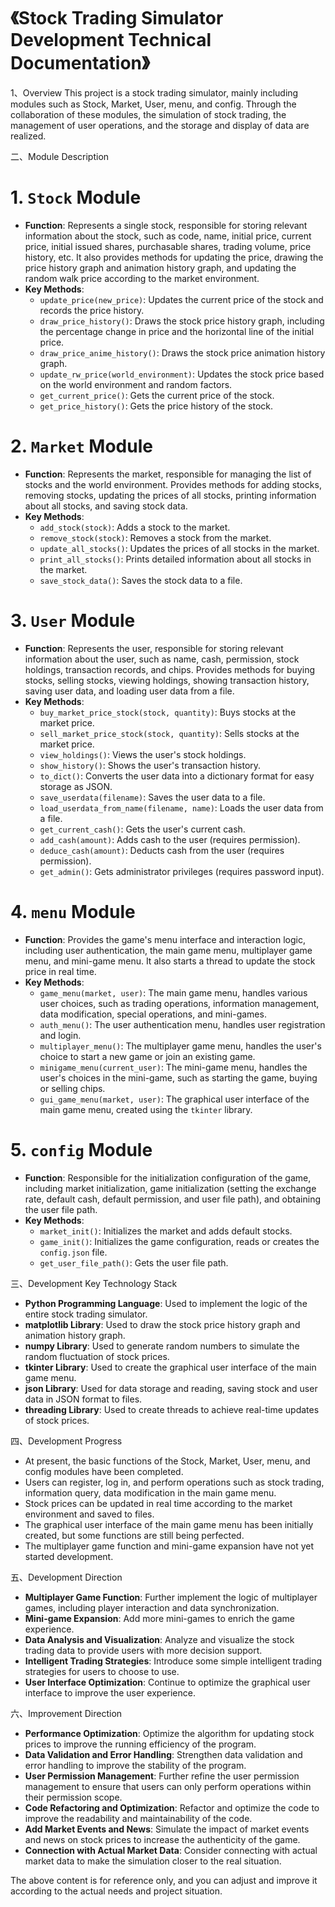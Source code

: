 # 《Stock Trading Simulator Development Technical Documentation》

1、Overview
This project is a stock trading simulator, mainly including modules such as Stock, Market, User, menu, and config. Through the collaboration of these modules, the simulation of stock trading, the management of user operations, and the storage and display of data are realized.

 二、Module Description

# 1. `Stock` Module
 - **Function**: Represents a single stock, responsible for storing relevant information about the stock, such as code, name, initial price, current price, initial issued shares, purchasable shares, trading volume, price history, etc. It also provides methods for updating the price, drawing the price history graph and animation history graph, and updating the random walk price according to the market environment.
 - **Key Methods**:
     - `update_price(new_price)`: Updates the current price of the stock and records the price history.
     - `draw_price_history()`: Draws the stock price history graph, including the percentage change in price and the horizontal line of the initial price.
     - `draw_price_anime_history()`: Draws the stock price animation history graph.
     - `update_rw_price(world_environment)`: Updates the stock price based on the world environment and random factors.
     - `get_current_price()`: Gets the current price of the stock.
     - `get_price_history()`: Gets the price history of the stock.

# 2. `Market` Module
 - **Function**: Represents the market, responsible for managing the list of stocks and the world environment. Provides methods for adding stocks, removing stocks, updating the prices of all stocks, printing information about all stocks, and saving stock data.
 - **Key Methods**:
     - `add_stock(stock)`: Adds a stock to the market.
     - `remove_stock(stock)`: Removes a stock from the market.
     - `update_all_stocks()`: Updates the prices of all stocks in the market.
     - `print_all_stocks()`: Prints detailed information about all stocks in the market.
     - `save_stock_data()`: Saves the stock data to a file.

# 3. `User` Module
 - **Function**: Represents the user, responsible for storing relevant information about the user, such as name, cash, permission, stock holdings, transaction records, and chips. Provides methods for buying stocks, selling stocks, viewing holdings, showing transaction history, saving user data, and loading user data from a file.
 - **Key Methods**:
     - `buy_market_price_stock(stock, quantity)`: Buys stocks at the market price.
     - `sell_market_price_stock(stock, quantity)`: Sells stocks at the market price.
     - `view_holdings()`: Views the user's stock holdings.
     - `show_history()`: Shows the user's transaction history.
     - `to_dict()`: Converts the user data into a dictionary format for easy storage as JSON.
     - `save_userdata(filename)`: Saves the user data to a file.
     - `load_userdata_from_name(filename, name)`: Loads the user data from a file.
     - `get_current_cash()`: Gets the user's current cash.
     - `add_cash(amount)`: Adds cash to the user (requires permission).
     - `deduce_cash(amount)`: Deducts cash from the user (requires permission).
     - `get_admin()`: Gets administrator privileges (requires password input).

# 4. `menu` Module
 - **Function**: Provides the game's menu interface and interaction logic, including user authentication, the main game menu, multiplayer game menu, and mini-game menu. It also starts a thread to update the stock price in real time.
 - **Key Methods**:
     - `game_menu(market, user)`: The main game menu, handles various user choices, such as trading operations, information management, data modification, special operations, and mini-games.
     - `auth_menu()`: The user authentication menu, handles user registration and login.
     - `multiplayer_menu()`: The multiplayer game menu, handles the user's choice to start a new game or join an existing game.
     - `minigame_menu(current_user)`: The mini-game menu, handles the user's choices in the mini-game, such as starting the game, buying or selling chips.
     - `gui_game_menu(market, user)`: The graphical user interface of the main game menu, created using the `tkinter` library.

# 5. `config` Module
 - **Function**: Responsible for the initialization configuration of the game, including market initialization, game initialization (setting the exchange rate, default cash, default permission, and user file path), and obtaining the user file path.
 - **Key Methods**:
     - `market_init()`: Initializes the market and adds default stocks.
     - `game_init()`: Initializes the game configuration, reads or creates the `config.json` file.
     - `get_user_file_path()`: Gets the user file path.

 三、Development Key Technology Stack
 - **Python Programming Language**: Used to implement the logic of the entire stock trading simulator.
 - **matplotlib Library**: Used to draw the stock price history graph and animation history graph.
 - **numpy Library**: Used to generate random numbers to simulate the random fluctuation of stock prices.
 - **tkinter Library**: Used to create the graphical user interface of the main game menu.
 - **json Library**: Used for data storage and reading, saving stock and user data in JSON format to files.
 - **threading Library**: Used to create threads to achieve real-time updates of stock prices.

 四、Development Progress
 - At present, the basic functions of the Stock, Market, User, menu, and config modules have been completed.
 - Users can register, log in, and perform operations such as stock trading, information query, data modification in the main game menu.
 - Stock prices can be updated in real time according to the market environment and saved to files.
 - The graphical user interface of the main game menu has been initially created, but some functions are still being perfected.
 - The multiplayer game function and mini-game expansion have not yet started development.

 五、Development Direction
 - **Multiplayer Game Function**: Further implement the logic of multiplayer games, including player interaction and data synchronization.
 - **Mini-game Expansion**: Add more mini-games to enrich the game experience.
 - **Data Analysis and Visualization**: Analyze and visualize the stock trading data to provide users with more decision support.
 - **Intelligent Trading Strategies**: Introduce some simple intelligent trading strategies for users to choose to use.
 - **User Interface Optimization**: Continue to optimize the graphical user interface to improve the user experience.

 六、Improvement Direction
 - **Performance Optimization**: Optimize the algorithm for updating stock prices to improve the running efficiency of the program.
 - **Data Validation and Error Handling**: Strengthen data validation and error handling to improve the stability of the program.
 - **User Permission Management**: Further refine the user permission management to ensure that users can only perform operations within their permission scope.
 - **Code Refactoring and Optimization**: Refactor and optimize the code to improve the readability and maintainability of the code.
 - **Add Market Events and News**: Simulate the impact of market events and news on stock prices to increase the authenticity of the game.
 - **Connection with Actual Market Data**: Consider connecting with actual market data to make the simulation closer to the real situation.

The above content is for reference only, and you can adjust and improve it according to the actual needs and project situation.